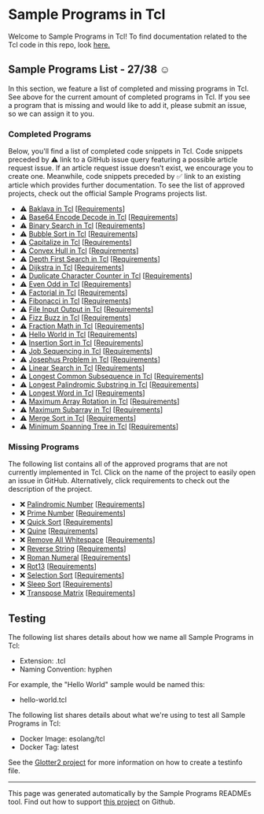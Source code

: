 # Sample Programs in Tcl

Welcome to Sample Programs in Tcl! To find documentation related to the Tcl code in this repo, look [here.](https://sampleprograms.io/languages/tcl)

## Sample Programs List - 27/38 :relaxed:

In this section, we feature a list of completed and missing programs in Tcl. See above for the current amount of completed programs in Tcl. If you see a program that is missing and would like to add it, please submit an issue, so we can assign it to you.

### Completed Programs

Below, you'll find a list of completed code snippets in Tcl. Code snippets preceded by :warning: link to a GitHub issue query featuring a possible article request issue. If an article request issue doesn't exist, we encourage you to create one. Meanwhile, code snippets preceded by :white_check_mark: link to an existing article which provides further documentation. To see the list of approved projects, check out the official Sample Programs projects list.

- :warning: [Baklava in Tcl](https://github.com//TheRenegadeCoder/sample-programs-website/issues?utf8=%E2%9C%93&q=is%3Aissue+is%3Aopen+baklava+tcl) [[Requirements](https://sampleprograms.io/projects/baklava)]
- :warning: [Base64 Encode Decode in Tcl](https://github.com//TheRenegadeCoder/sample-programs-website/issues?utf8=%E2%9C%93&q=is%3Aissue+is%3Aopen+base64+encode+decode+tcl) [[Requirements](https://sampleprograms.io/projects/base64-encode-decode)]
- :warning: [Binary Search in Tcl](https://github.com//TheRenegadeCoder/sample-programs-website/issues?utf8=%E2%9C%93&q=is%3Aissue+is%3Aopen+binary+search+tcl) [[Requirements](https://sampleprograms.io/projects/binary-search)]
- :warning: [Bubble Sort in Tcl](https://github.com//TheRenegadeCoder/sample-programs-website/issues?utf8=%E2%9C%93&q=is%3Aissue+is%3Aopen+bubble+sort+tcl) [[Requirements](https://sampleprograms.io/projects/bubble-sort)]
- :warning: [Capitalize in Tcl](https://github.com//TheRenegadeCoder/sample-programs-website/issues?utf8=%E2%9C%93&q=is%3Aissue+is%3Aopen+capitalize+tcl) [[Requirements](https://sampleprograms.io/projects/capitalize)]
- :warning: [Convex Hull in Tcl](https://github.com//TheRenegadeCoder/sample-programs-website/issues?utf8=%E2%9C%93&q=is%3Aissue+is%3Aopen+convex+hull+tcl) [[Requirements](https://sampleprograms.io/projects/convex-hull)]
- :warning: [Depth First Search in Tcl](https://github.com//TheRenegadeCoder/sample-programs-website/issues?utf8=%E2%9C%93&q=is%3Aissue+is%3Aopen+depth+first+search+tcl) [[Requirements](https://sampleprograms.io/projects/depth-first-search)]
- :warning: [Dijkstra in Tcl](https://github.com//TheRenegadeCoder/sample-programs-website/issues?utf8=%E2%9C%93&q=is%3Aissue+is%3Aopen+dijkstra+tcl) [[Requirements](https://sampleprograms.io/projects/dijkstra)]
- :warning: [Duplicate Character Counter in Tcl](https://github.com//TheRenegadeCoder/sample-programs-website/issues?utf8=%E2%9C%93&q=is%3Aissue+is%3Aopen+duplicate+character+counter+tcl) [[Requirements](https://sampleprograms.io/projects/duplicate-character-counter)]
- :warning: [Even Odd in Tcl](https://github.com//TheRenegadeCoder/sample-programs-website/issues?utf8=%E2%9C%93&q=is%3Aissue+is%3Aopen+even+odd+tcl) [[Requirements](https://sampleprograms.io/projects/even-odd)]
- :warning: [Factorial in Tcl](https://github.com//TheRenegadeCoder/sample-programs-website/issues?utf8=%E2%9C%93&q=is%3Aissue+is%3Aopen+factorial+tcl) [[Requirements](https://sampleprograms.io/projects/factorial)]
- :warning: [Fibonacci in Tcl](https://github.com//TheRenegadeCoder/sample-programs-website/issues?utf8=%E2%9C%93&q=is%3Aissue+is%3Aopen+fibonacci+tcl) [[Requirements](https://sampleprograms.io/projects/fibonacci)]
- :warning: [File Input Output in Tcl](https://github.com//TheRenegadeCoder/sample-programs-website/issues?utf8=%E2%9C%93&q=is%3Aissue+is%3Aopen+file+input+output+tcl) [[Requirements](https://sampleprograms.io/projects/file-input-output)]
- :warning: [Fizz Buzz in Tcl](https://github.com//TheRenegadeCoder/sample-programs-website/issues?utf8=%E2%9C%93&q=is%3Aissue+is%3Aopen+fizz+buzz+tcl) [[Requirements](https://sampleprograms.io/projects/fizz-buzz)]
- :warning: [Fraction Math in Tcl](https://github.com//TheRenegadeCoder/sample-programs-website/issues?utf8=%E2%9C%93&q=is%3Aissue+is%3Aopen+fraction+math+tcl) [[Requirements](https://sampleprograms.io/projects/fraction-math)]
- :warning: [Hello World in Tcl](https://github.com//TheRenegadeCoder/sample-programs-website/issues?utf8=%E2%9C%93&q=is%3Aissue+is%3Aopen+hello+world+tcl) [[Requirements](https://sampleprograms.io/projects/hello-world)]
- :warning: [Insertion Sort in Tcl](https://github.com//TheRenegadeCoder/sample-programs-website/issues?utf8=%E2%9C%93&q=is%3Aissue+is%3Aopen+insertion+sort+tcl) [[Requirements](https://sampleprograms.io/projects/insertion-sort)]
- :warning: [Job Sequencing in Tcl](https://github.com//TheRenegadeCoder/sample-programs-website/issues?utf8=%E2%9C%93&q=is%3Aissue+is%3Aopen+job+sequencing+tcl) [[Requirements](https://sampleprograms.io/projects/job-sequencing)]
- :warning: [Josephus Problem in Tcl](https://github.com//TheRenegadeCoder/sample-programs-website/issues?utf8=%E2%9C%93&q=is%3Aissue+is%3Aopen+josephus+problem+tcl) [[Requirements](https://sampleprograms.io/projects/josephus-problem)]
- :warning: [Linear Search in Tcl](https://github.com//TheRenegadeCoder/sample-programs-website/issues?utf8=%E2%9C%93&q=is%3Aissue+is%3Aopen+linear+search+tcl) [[Requirements](https://sampleprograms.io/projects/linear-search)]
- :warning: [Longest Common Subsequence in Tcl](https://github.com//TheRenegadeCoder/sample-programs-website/issues?utf8=%E2%9C%93&q=is%3Aissue+is%3Aopen+longest+common+subsequence+tcl) [[Requirements](https://sampleprograms.io/projects/longest-common-subsequence)]
- :warning: [Longest Palindromic Substring in Tcl](https://github.com//TheRenegadeCoder/sample-programs-website/issues?utf8=%E2%9C%93&q=is%3Aissue+is%3Aopen+longest+palindromic+substring+tcl) [[Requirements](https://sampleprograms.io/projects/longest-palindromic-substring)]
- :warning: [Longest Word in Tcl](https://github.com//TheRenegadeCoder/sample-programs-website/issues?utf8=%E2%9C%93&q=is%3Aissue+is%3Aopen+longest+word+tcl) [[Requirements](https://sampleprograms.io/projects/longest-word)]
- :warning: [Maximum Array Rotation in Tcl](https://github.com//TheRenegadeCoder/sample-programs-website/issues?utf8=%E2%9C%93&q=is%3Aissue+is%3Aopen+maximum+array+rotation+tcl) [[Requirements](https://sampleprograms.io/projects/maximum-array-rotation)]
- :warning: [Maximum Subarray in Tcl](https://github.com//TheRenegadeCoder/sample-programs-website/issues?utf8=%E2%9C%93&q=is%3Aissue+is%3Aopen+maximum+subarray+tcl) [[Requirements](https://sampleprograms.io/projects/maximum-subarray)]
- :warning: [Merge Sort in Tcl](https://github.com//TheRenegadeCoder/sample-programs-website/issues?utf8=%E2%9C%93&q=is%3Aissue+is%3Aopen+merge+sort+tcl) [[Requirements](https://sampleprograms.io/projects/merge-sort)]
- :warning: [Minimum Spanning Tree in Tcl](https://github.com//TheRenegadeCoder/sample-programs-website/issues?utf8=%E2%9C%93&q=is%3Aissue+is%3Aopen+minimum+spanning+tree+tcl) [[Requirements](https://sampleprograms.io/projects/minimum-spanning-tree)]

### Missing Programs

The following list contains all of the approved programs that are not currently implemented in Tcl. Click on the name of the project to easily open an issue in GitHub. Alternatively, click requirements to check out the description of the project.

- :x: [Palindromic Number](https://github.com/TheRenegadeCoder/sample-programs/issues/new?assignees=&labels=enhancement,palindromic+number&template=code-snippet-request.md&title=Add+Palindromic+Number+in+Tcl) [[Requirements](https://sampleprograms.io/projects/palindromic-number)]
- :x: [Prime Number](https://github.com/TheRenegadeCoder/sample-programs/issues/new?assignees=&labels=enhancement,prime+number&template=code-snippet-request.md&title=Add+Prime+Number+in+Tcl) [[Requirements](https://sampleprograms.io/projects/prime-number)]
- :x: [Quick Sort](https://github.com/TheRenegadeCoder/sample-programs/issues/new?assignees=&labels=enhancement,quick+sort&template=code-snippet-request.md&title=Add+Quick+Sort+in+Tcl) [[Requirements](https://sampleprograms.io/projects/quick-sort)]
- :x: [Quine](https://github.com/TheRenegadeCoder/sample-programs/issues/new?assignees=&labels=enhancement,quine&template=code-snippet-request.md&title=Add+Quine+in+Tcl) [[Requirements](https://sampleprograms.io/projects/quine)]
- :x: [Remove All Whitespace](https://github.com/TheRenegadeCoder/sample-programs/issues/new?assignees=&labels=enhancement,remove+all+whitespace&template=code-snippet-request.md&title=Add+Remove+All+Whitespace+in+Tcl) [[Requirements](https://sampleprograms.io/projects/remove-all-whitespace)]
- :x: [Reverse String](https://github.com/TheRenegadeCoder/sample-programs/issues/new?assignees=&labels=enhancement,reverse+string&template=code-snippet-request.md&title=Add+Reverse+String+in+Tcl) [[Requirements](https://sampleprograms.io/projects/reverse-string)]
- :x: [Roman Numeral](https://github.com/TheRenegadeCoder/sample-programs/issues/new?assignees=&labels=enhancement,roman+numeral&template=code-snippet-request.md&title=Add+Roman+Numeral+in+Tcl) [[Requirements](https://sampleprograms.io/projects/roman-numeral)]
- :x: [Rot13](https://github.com/TheRenegadeCoder/sample-programs/issues/new?assignees=&labels=enhancement,rot13&template=code-snippet-request.md&title=Add+Rot13+in+Tcl) [[Requirements](https://sampleprograms.io/projects/rot13)]
- :x: [Selection Sort](https://github.com/TheRenegadeCoder/sample-programs/issues/new?assignees=&labels=enhancement,selection+sort&template=code-snippet-request.md&title=Add+Selection+Sort+in+Tcl) [[Requirements](https://sampleprograms.io/projects/selection-sort)]
- :x: [Sleep Sort](https://github.com/TheRenegadeCoder/sample-programs/issues/new?assignees=&labels=enhancement,sleep+sort&template=code-snippet-request.md&title=Add+Sleep+Sort+in+Tcl) [[Requirements](https://sampleprograms.io/projects/sleep-sort)]
- :x: [Transpose Matrix](https://github.com/TheRenegadeCoder/sample-programs/issues/new?assignees=&labels=enhancement,transpose+matrix&template=code-snippet-request.md&title=Add+Transpose+Matrix+in+Tcl) [[Requirements](https://sampleprograms.io/projects/transpose-matrix)]

## Testing

The following list shares details about how we name all Sample Programs in Tcl:

- Extension: .tcl
- Naming Convention: hyphen

For example, the "Hello World" sample would be named this:

- hello-world.tcl

The following list shares details about what we're using to test all Sample Programs in Tcl:

- Docker Image: esolang/tcl
- Docker Tag: latest

See the [Glotter2 project](https://github.com/rzuckerm/glotter2) for more information on how to create a testinfo file.

***

This page was generated automatically by the Sample Programs READMEs tool. Find out how to support [this project](https://github.com/TheRenegadeCoder/sample-programs-readmes) on Github.